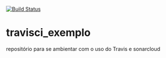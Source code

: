 [![Build Status](https://travis-ci.org/LucasFerreiraRodrigue/travisci_exemplo.svg?branch=master)](https://travis-ci.org/LucasFerreiraRodrigue/travisci_exemplo)




# travisci_exemplo
repositório para se ambientar com o uso do Travis e sonarcloud
